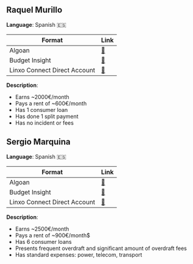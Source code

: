 ## Raquel Murillo

**Language**: Spanish 🇪🇸

| Format                       | Link                                                                                                                                            |
| ---------------------------- | ----------------------------------------------------------------------------------------------------------------------------------------------- |
| Algoan                       | [🔗](https://raw.githubusercontent.com/algoan/fake-open-banking-data/main/samples/es/raquel_murillo.json)                                      |
| Budget Insight               | [🔗](https://raw.githubusercontent.com/algoan/fake-open-banking-data/main/raw-data/budget_insight_v2_0/es/raquel_murillo.json)                 |
| Linxo Connect Direct Account | [🔗](https://raw.githubusercontent.com/algoan/fake-open-banking-data/main/raw-data/linxo_connect_direct_account_api_v3/es/raquel_murillo.json) |

**Description**:

- Earns ~2000€/month
- Pays a rent of ~600€/month
- Has 1 consumer loan
- Has done 1 split payment
- Has no incident or fees

## Sergio Marquina

**Language**: Spanish 🇪🇸

| Format                       | Link                                                                                                                                         |
| ---------------------------- | -------------------------------------------------------------------------------------------------------------------------------------------- |
| Algoan                       | [🔗](https://raw.githubusercontent.com/algoan/fake-open-banking-data/main/samples/es/sergio_marquina.json)                                      |
| Budget Insight               | [🔗](https://raw.githubusercontent.com/algoan/fake-open-banking-data/main/raw-data/budget_insight_v2_0/es/sergio_marquina.json)                 |
| Linxo Connect Direct Account | [🔗](https://raw.githubusercontent.com/algoan/fake-open-banking-data/main/raw-data/linxo_connect_direct_account_api_v3/es/sergio_marquina.json) |

**Description**:

- Earns ~2500€/month
- Pays a rent of ~900€/month$
- Has 6 consumer loans
- Presents frequent overdraft and significant amount of overdraft fees
- Has standard expenses: power, telecom, transport
